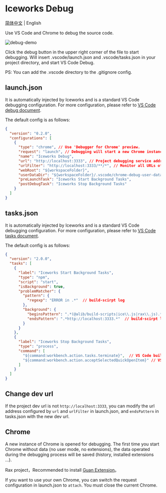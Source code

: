 # Iceworks Debug

[简体中文]((./debug.md)) | English

Use VS Code and Chrome to debug the source code.

![debug-demo](https://img.alicdn.com/tfs/TB1vCixhP39YK4jSZPcXXXrUFXa-1200-695.gif)

Click the debug button in the upper right corner of the file to start debugging. Will insert .vscode/launch.json and .vscode/tasks.json in your project directory, and start VS Code Debug.

PS: You can add the .vscode directory to the .gitignore config.

## launch.json

It is automatically injected by Iceworks and is a standard VS Code debugging configuration. For more configuration, please refer to [VS Code debug document](https://code.visualstudio.com/docs/editor/debugging#_launch-configurations).

 The default config is as follows:

```json
{
  "version": "0.2.0",
  "configurations": [
    {
      "type": "chrome", // Use 'Debugger for Chrome' preview.
      "request": "launch", // Debugging will start a new Chrome instance, replace 'attach' can select the current Chrome instance, but Chrome needs to be restarted
      "name": "Iceworks Debug", 
      "url": "http://localhost:3333", // Project debugging service address
      "urlFilter": "http://localhost:3333/**/*", // Monitor all URLs of the project debugging service
      "webRoot": "${workspaceFolder}",
      "userDataDir": "${workspaceFolder}/.vscode/chrome-debug-user-data", // Used to save Chrome user data (such as installed browser extensions)
      "preLaunchTask": "Iceworks Start Background Tasks",
      "postDebugTask": "Iceworks Stop Background Tasks"
    }
  ]
}
```

## tasks.json

It is automatically injected by Iceworks and is a standard VS Code debugging configuration. For more configuration, please refer to [VS Code tasks document]( https://code.visualstudio.com/docs/editor/tasks#vscode).

 The default config is as follows:

```json
{
  "version": "2.0.0",
  "tasks": [
    {
      "label": "Iceworks Start Background Tasks",
      "type": "npm",
      "script": "start",
      "isBackground": true,
      "problemMatcher": {
        "pattern": {
          "regexp": "ERROR in .*"  // build-scirpt log
        },
        "background": {
          "beginsPattern": ".*(@alib/build-scripts|ice\\.js|rax\\.js).*", // build-scirpt log
          "endsPattern": ".*http://localhost:3333.*"  // build-scirpt log
        }
      }
    },
    {
      "label": "Iceworks Stop Background Tasks",
      "type": "process",
      "command": [
        "${command:workbench.action.tasks.terminate}",  // VS Code built-in command
        "${command:workbench.action.acceptSelectedQuickOpenItem}" // VS Code built-in command
      ]
    }
  ]
}

```

## Change dev url
If the project dev url is not `http://localhost:3333`, you can modify the url address configured by `url` and `urlFilter` in launch.json, and `endsPattern` in tasks.json with the new dev url.

## Chrome 

A new instance of Chrome is opened for debugging. The first time you start Chrome without data (no user mode, no extensions), the data operated during the debugging process will be saved (history, installed extensions ...).

Rax project，Recommended to install [Guan Extension](https://chrome.google.com/webstore/detail/guan-extension/jfalnandddhgfnmejfgjgfbfnnkhljog)。

If you want to use your own Chrome, you can switch the request configuration in launch.json to `attach`. You must close the current Chrome.
